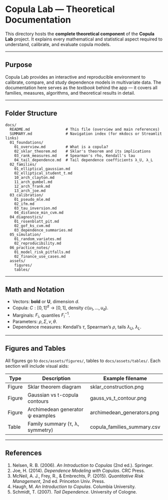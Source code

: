# Copula Lab — Theoretical Documentation

This directory hosts the **complete theoretical component** of the
**Copula Lab** project. It explains every mathematical and statistical
aspect required to understand, calibrate, and evaluate copula models.

---

## Purpose

Copula Lab provides an interactive and reproducible environment to
calibrate, compare, and study dependence models in multivariate data.
The documentation here serves as the *textbook* behind the app — it
covers all families, measures, algorithms, and theoretical results in
detail.

---

## Folder Structure

```
docs/
  README.md                # This file (overview and main references)
  SUMMARY.md               # Navigation index (for mkdocs or Streamlit links)
  01_foundations/
    01_overview.md         # What is a copula?
    02_sklar_theorem.md    # Sklar's theorem and its implications
    03_rank_measures.md    # Spearman's rho, Kendall's tau
    04_tail_dependence.md  # Tail dependence coefficients λ_U, λ_L
  02_families/
    01_elliptical_gaussian.md
    02_elliptical_student_t.md
    10_arch_clayton.md
    11_arch_gumbel.md
    12_arch_frank.md
    13_arch_joe.md
  03_calibration/
    01_pseudo_mle.md
    02_ifm.md
    03_tau_inversion.md
    04_distance_min_cvm.md
  04_diagnostics/
    01_rosenblatt_pit.md
    02_gof_ks_cvm.md
    03_dependence_summaries.md
  05_simulation/
    01_random_variates.md
    02_reproducibility.md
  06_practice_notes/
    01_model_risk_pitfalls.md
    02_finance_use_cases.md
  assets/
    figures/
    tables/
```
---

## Math and Notation

- Vectors: **bold** or $\mathbf{U}$, dimension $d$.
- Copula: $C:[0,1]^d\to[0,1]$, density $c(u_1,\dots,u_d)$.
- Marginals: $F_i$, quantiles $F_i^{-1}$.
- Parameters: $\rho, \Sigma, \nu, \theta$.
- Dependence measures: Kendall’s $\tau$, Spearman’s $\rho$, tails
  $\lambda_U$, $\lambda_L$.

---

## Figures and Tables

All figures go to `docs/assets/figures/`, tables to
`docs/assets/tables/`. Each section will include visual aids:

| Type | Description | Example filename |
|------|--------------|------------------|
| Figure | Sklar theorem diagram | sklar_construction.png |
| Figure | Gaussian vs t-copula contours | gauss_vs_t_contour.png |
| Figure | Archimedean generator ψ examples | archimedean_generators.png |
| Table | Family summary (τ, λ, symmetry) | copula_families_summary.csv |

---


## References

1. Nelsen, R. B. (2006). *An Introduction to Copulas* (2nd ed.). Springer.
2. Joe, H. (2014). *Dependence Modeling with Copulas*. CRC Press.
3. McNeil, A. J., Frey, R., & Embrechts, P. (2015).
   *Quantitative Risk Management*, 2nd ed. Princeton Univ. Press.
4. Haugh, M. *An Introduction to Copulas*. Columbia University.
5. Schmidt, T. (2007). *Tail Dependence*. University of Cologne.
